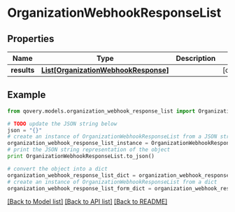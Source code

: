 # OrganizationWebhookResponseList


## Properties

Name | Type | Description | Notes
------------ | ------------- | ------------- | -------------
**results** | [**List[OrganizationWebhookResponse]**](OrganizationWebhookResponse.md) |  | [optional] 

## Example

```python
from qovery.models.organization_webhook_response_list import OrganizationWebhookResponseList

# TODO update the JSON string below
json = "{}"
# create an instance of OrganizationWebhookResponseList from a JSON string
organization_webhook_response_list_instance = OrganizationWebhookResponseList.from_json(json)
# print the JSON string representation of the object
print OrganizationWebhookResponseList.to_json()

# convert the object into a dict
organization_webhook_response_list_dict = organization_webhook_response_list_instance.to_dict()
# create an instance of OrganizationWebhookResponseList from a dict
organization_webhook_response_list_form_dict = organization_webhook_response_list.from_dict(organization_webhook_response_list_dict)
```
[[Back to Model list]](../README.md#documentation-for-models) [[Back to API list]](../README.md#documentation-for-api-endpoints) [[Back to README]](../README.md)


